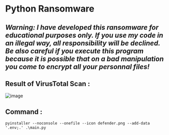 # Python Ransomware

## ***Warning: I have developed this ransomware for educational purposes only. If you use my code in an illegal way, all responsibility will be declined. Be also careful if you execute this program because it is possible that on a bad manipulation you come to encrypt all your personnal files!***


## Result of VirusTotal Scan :
![image](https://user-images.githubusercontent.com/55629825/171160382-deb3b93a-25b0-41e8-b452-284e181b004b.png)


## Command :

```
pyinstaller --noconsole --onefile --icon defender.png --add-data '.env;.' .\main.py
```